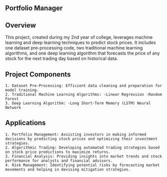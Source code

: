 ## Portfolio Manager 

## Overview

This project, created during my 2nd year of college, leverages machine learning and deep learning techniques to predict stock prices. It includes one dataset pre-processing code, two traditional machine learning algorithms, and one deep learning algorithm that forecasts the price of any stock for the next trading day based on historical data.

## Project Components

    1. Dataset Pre-Processing: Efficient data cleaning and preparation for model training.
    2. Traditional Machine Learning Algorithms: -Linear Regression -Random Forest
    3. Deep Learning Algorithm: -Long Short-Term Memory (LSTM) Neural Network

## Applications

    1. Portfolio Management: Assisting investors in making informed decisions by predicting stock prices and optimizing their investment strategies.
    2. Algorithmic Trading: Developing automated trading strategies based on stock price predictions to maximize returns.
    3. Financial Analysis: Providing insights into market trends and stock performance for analysts and financial advisors.
    4. Risk Management: Identifying potential risks by forecasting market movements and helping in devising mitigation strategies.


